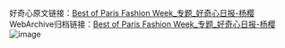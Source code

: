 好奇心原文链接：[Best of Paris Fashion Week_专题_好奇心日报-杨樱](https://www.qdaily.com/articles/2693.html)
WebArchive归档链接：[Best of Paris Fashion Week_专题_好奇心日报-杨樱](http://web.archive.org/web/20190623151314/https://www.qdaily.com/articles/2693.html)
![image](http://ww3.sinaimg.cn/large/007d5XDply1g3v6f88sw4j30u01l5q8s)